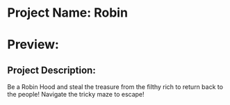 # Project Name: Robin 
# Preview: 
[logo]: (https://github.com/marijatomevska/robin/blob/main/Preview.png)

## Project Description: 
Be a Robin Hood and steal the treasure from the filthy rich to return back to the people!
Navigate the tricky maze to escape!

